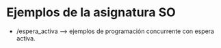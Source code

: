 # Ejemplos de la asignatura SO

* /espera_activa --> ejemplos de programación concurrente con espera activa.